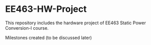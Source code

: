 # EE463-HW-Project
This repository includes the hardware project of EE463 Static Power Conversion-I course.

Milestones created (to be discussed later)
